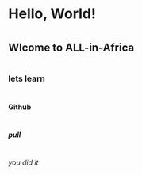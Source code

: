 # <h1>Hello, World!</h1>
# <h2>Wlcome to ALL-in-Africa</h3>
# <h3>lets learn</h3>
# <h4>Github</h4>
# <h5>pull</h5>
# <h6>you did it </h6>

